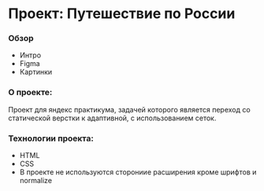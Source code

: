 # Проект: Путешествие по России

### Обзор
* Интро
* Figma
* Картинки

### О проекте:

Проект для яндекс практикума, задачей которого является переход со статической верстки к адаптивной, с использованием сеток.
### Технологии проекта:
* HTML
* CSS
* В проекте не используются сторониие расширения кроме шрифтов и normalize
